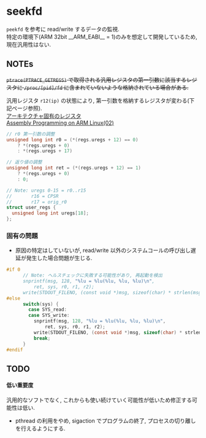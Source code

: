 # seekfd

`peekfd` を参考に read/write するデータの監視.  
特定の環境下(ARM 32bit \_\_ARM\_EABI\_\_ = 1)のみを想定して開発しているため, 現在汎用性はない.


## NOTEs
~~`ptrace(PTRACE_GETREGS)` で取得される汎用レジスタの第一引数に該当するレジスタに `/proc/[pid]/fd` に含まれていないような格納されている場合がある.~~


汎用レジスタ `r12(ip)` の状態により, 第一引数を格納するレジスタが変わる(下記ページ参照).  
[アーキテクチャ固有のレジスタ](http://www.katsuster.net/wiki/index.php?katsuhiro%2Frefmon%2Farm_port)  
[Assembly Programming on ARM Linux(02)](https://www.mztn.org/slasm/arm02.html)

```C
// r0 第一引数の調整
unsigned long int r0 = (*(regs.uregs + 12) == 0)
    ? *(regs.uregs + 0)
    : *(regs.uregs + 17)

// 返り値の調整
unsigned long int ret = (*(regs.uregs + 12) == 1)
    ? *(regs.uregs + 0)
    : 0;
```

```C
// Note: uregs 0-15 = r0..r15
//       r16 = CPSR
//       r17 = orig_r0
struct user_regs {
  unsigned long int uregs[18];
};
```

### 固有の問題
* 原因の特定はしていないが, read/write 以外のシステムコールの呼び出し遅延が発生した場合問題が生じる.

```C
#if 0
      // Note: ヘルスチェックに失敗する可能性があり, 再起動を検出
      snprintf(msg, 128, "%lu = %lu(%lu, %lu, %lu)\n",
          ret, sys, r0, r1, r2);
      write(STDOUT_FILENO, (const void *)msg, sizeof(char) * strlen(msg));
#else
      switch(sys) {
        case SYS_read:
        case SYS_write:
          snprintf(msg, 128, "%lu = %lu(%lu, %lu, %lu)\n",
              ret, sys, r0, r1, r2);
          write(STDOUT_FILENO, (const void *)msg, sizeof(char) * strlen(msg));
          break;
      }
#endif
```


## TODO

#### 低い重要度
汎用的なソフトでなく, これからも使い続けていく可能性が低いため修正する可能性は低い.  
* pthread の利用をやめ, sigaction でプログラムの終了, プロセスの切り離しを行えるようにする.
